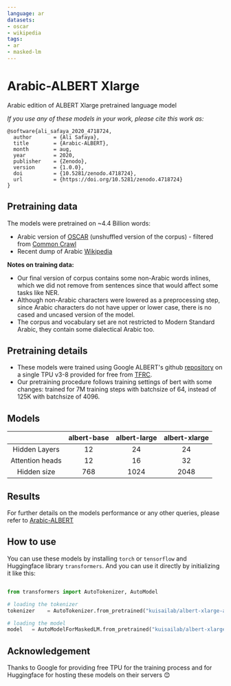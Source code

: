 ```yaml
---
language: ar
datasets:
- oscar
- wikipedia
tags:
- ar
- masked-lm
---
```



# Arabic-ALBERT Xlarge

Arabic edition of ALBERT Xlarge pretrained language model

_If you use any of these models in your work, please cite this work as:_

```
@software{ali_safaya_2020_4718724,
  author       = {Ali Safaya},
  title        = {Arabic-ALBERT},
  month        = aug,
  year         = 2020,
  publisher    = {Zenodo},
  version      = {1.0.0},
  doi          = {10.5281/zenodo.4718724},
  url          = {https://doi.org/10.5281/zenodo.4718724}
}
```

## Pretraining data

The models were pretrained on ~4.4 Billion words:

- Arabic version of [OSCAR](https://oscar-corpus.com/) (unshuffled version of the corpus) - filtered from [Common Crawl](http://commoncrawl.org/)
- Recent dump of Arabic [Wikipedia](https://dumps.wikimedia.org/backup-index.html)

__Notes on training data:__

- Our final version of corpus contains some non-Arabic words inlines, which we did not remove from sentences since that would affect some tasks like NER.
- Although non-Arabic characters were lowered as a preprocessing step, since Arabic characters do not have upper or lower case, there is no cased and uncased version of the model.
- The corpus and vocabulary set are not restricted to Modern Standard Arabic, they contain some dialectical Arabic too.

## Pretraining details

- These models were trained using Google ALBERT's github [repository](https://github.com/google-research/albert) on a single TPU v3-8 provided for free from [TFRC](https://www.tensorflow.org/tfrc).
- Our pretraining procedure follows training settings of bert with some changes: trained for 7M training steps with batchsize of 64, instead of 125K with batchsize of 4096.

## Models

|  | albert-base | albert-large | albert-xlarge |
|:---:|:---:|:---:|:---:|
| Hidden Layers | 12 | 24 | 24 |
| Attention heads | 12 | 16 | 32 |
| Hidden size | 768 | 1024 | 2048 |

## Results

For further details on the models performance or any other queries, please refer to [Arabic-ALBERT](https://github.com/KUIS-AI-Lab/Arabic-ALBERT/)

## How to use

You can use these models by installing `torch` or `tensorflow` and Huggingface library `transformers`. And you can use it directly by initializing it like this:  

```python

from transformers import AutoTokenizer, AutoModel

# loading the tokenizer
tokenizer    = AutoTokenizer.from_pretrained("kuisailab/albert-xlarge-arabic")

# loading the model
model   = AutoModelForMaskedLM.from_pretrained("kuisailab/albert-xlarge-arabic")

```

## Acknowledgement

Thanks to Google for providing free TPU for the training process and for Huggingface for hosting these models on their servers 😊
